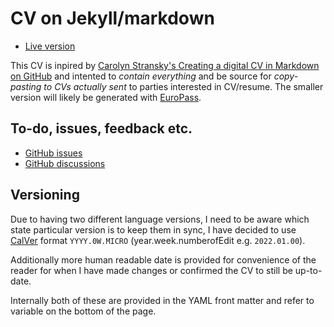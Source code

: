 # CV on Jekyll/markdown

* [Live version](https://cv.aminda.eu/)

This CV is inpired by [Carolyn Stransky's Creating a digital CV in Markdown on GitHub](https://workwithcarolyn.com/blog/digital-cv-guide)
and intented to *contain everything* and be source for *copy-pasting to CVs
actually sent* to parties interested in CV/resume. The smaller version will
likely be generated with [EuroPass](http://europass.cedefop.europa.eu/documents/curriculum-vitae).

## To-do, issues, feedback etc.

* [GitHub issues](https://github.com/Mikaela/cv/issues)
* [GitHub discussions](https://github.com/Mikaela/cv/discussions/)

## Versioning

Due to having two different language versions, I need to be aware which state
particular version is to keep them in sync, I have decided to  use [CalVer](https://calver.org/)
format `YYYY.0W.MICRO` (year.week.numberofEdit e.g. `2022.01.00`).

Additionally more human readable date is provided for convenience of the
reader for when I have made changes or confirmed the CV to still be
up-to-date.

Internally both of these are provided in the YAML front matter and refer to
variable on the bottom of the page.
